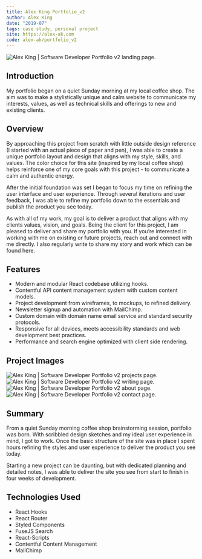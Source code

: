 ```yaml
---
title: Alex King Portfolio_v2
author: Alex King
date: "2019-07"
tags: case study, personal project
site: https://alex-ak.com
code: alex-ak/portfolio_v2
---
```


<img src="/posts/portfolio-v2/landing.jpg" alt="Alex King | Software Developer Portfolio v2 landing page." class="main-image"/>

## Introduction

My portfolio began on a quiet Sunday morning at my local coffee shop. The aim was to make a stylistically unique and calm website to communicate my interests, values, as well as technical skills and offerings to new and existing clients.

## Overview

By approaching this project from scratch with little outside design reference (I started with an actual piece of paper and pen), I was able to create a unique portfolio layout and design that aligns with my style, skills, and values. The color choice for this site (inspired by my local coffee shop) helps reinforce one of my core goals with this project - to communicate a calm and authentic energy.

After the initial foundation was set I began to focus my time on refining the user interface and user experience. Through several iterations and user feedback, I was able to refine my portfolio down to the essentials and publish the product you see today.

As with all of my work, my goal is to deliver a product that aligns with my clients values, vision, and goals. Being the client for this project, I am pleased to deliver and share my portfolio with you. If you’re interested in working with me on existing or future projects, reach out and connect with me directly. I also regularly write to share my story and work which can be found here.

## Features

- Modern and modular React codebase utilizing hooks.
- Contentful API content management system with custom content models.
- Project development from wireframes, to mockups, to refined delivery.
- Newsletter signup and automation with MailChimp.
- Custom domain with domain name email service and standard security protocols.
- Responsive for all devices, meets accessibility standards and web development best practices.
- Performance and search engine optimized with client side rendering.

## Project Images

<img src="/posts/portfolio-v2/projects.jpg" alt="Alex King | Software Developer Portfolio v2 projects page."/>
<img src="/posts/portfolio-v2/writing.jpg" alt="Alex King | Software Developer Portfolio v2 writing page."/>
<img src="/posts/portfolio-v2/about.jpg" alt="Alex King | Software Developer Portfolio v2 about page."/>
<img src="/posts/portfolio-v2/contact.jpg" alt="Alex King | Software Developer Portfolio v2 contact page."/>

## Summary

From a quiet Sunday morning coffee shop brainstorming session, portfolio was born. With scribbled design sketches and my ideal user experience in mind, I got to work. Once the basic structure of the site was in place I spent hours refining the styles and user experience to deliver the product you see today.

Starting a new project can be daunting, but with dedicated planning and detailed notes, I was able to deliver the site you see from start to finish in four weeks of development.

## Technologies Used

- React Hooks
- React Router
- Styled Components
- FuseJS Search
- React-Scripts
- Contentful Content Management
- MailChimp
